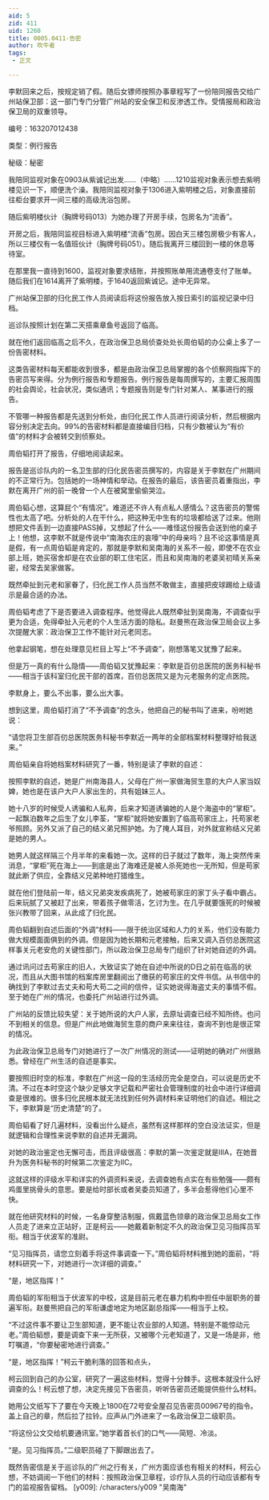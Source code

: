 ```yaml
---
aid: 5
zid: 411
uid: 1260
title: 0005.0411-告密
author: 吹牛者
tags: 
 - 正文

---
```




  李默回来之后，按规定销了假。随后女镖师按照办事章程写了一份陪同报告交给广州站保卫部：这一部门专门分管广州站的安全保卫和反渗透工作。受情报局和政治保卫局的双重领导。

  编号：163207012438

  类型：例行报告

  秘级：秘密

  我陪同监视对象在0903从紫诚记出发……（中略）……1210监视对象表示想去紫明楼见识一下，顺便洗个澡。我陪同监视对象于1306进入紫明楼之后，对象直接前往柜台要求开一间三楼的高级洗浴包房。

  随后紫明楼伙计（胸牌号码013）为她办理了开房手续，包房名为“流香”。

  开房之后，我陪同监视目标进入紫明楼“流香”包房。因白天三楼包房极少有客人，所以三楼仅有一名值班伙计（胸牌号码051）。随后我离开三楼回到一楼的休息等待室。

  在那里我一直待到1600，监视对象要求结账，并按照账单用流通卷支付了账单。随后我们在1614离开了紫明楼，于1640返回紫诚记。途中无异常。

  广州站保卫部的归化民工作人员阅读后将这份报告放入按日索引的监视记录中归档。

  巡诊队按照计划在第二天搭乘章鱼号返回了临高。

  就在他们返回临高之后不久，在政治保卫总局侦查处处长周伯韬的办公桌上多了一份告密材料。

  这类告密材料每天都能收到很多，都是由政治保卫总局掌握的各个侦察网指挥下的告密员写来得。分为例行报告和专题报告。例行报告是每周撰写的，主要汇报周围的社会舆论，社会状况，类似通讯；专题报告则是专门针对某人、某事进行的报告。

  不管哪一种报告都是先送到分析处，由归化民工作人员进行阅读分析，然后根据内容分别决定去向。99%的告密材料都是直接编目归档，只有少数被认为“有价值”的材料才会被转交到侦察处。

  周伯韬打开了报告，仔细地阅读起来。

  报告是巡诊队内的一名卫生部的归化民告密员撰写的，内容是关于李默在广州期间的不正常行为。包括她的一场神情和举动。在报告的最后，该告密员着重指出，李默在离开广州的前一晚曾一个人在被窝里偷偷哭泣。

  周伯韬心想，这算屁个“有情况”。难道还不许人有点私人感情么？这告密员的警惕性也太高了吧。分析处的人在干什么，把这种无中生有的垃圾都给送了过来。他刚想把文件丢到一边直接PASS掉，又想起了什么——难怪这份报告会送到他的桌子上！他想，这李默不就是传说中“南海农庄的哀嚎”中的母亲吗？且不论这事情是真是假，有一点周伯韬是肯定的，那就是李默和吴南海的关系不一般，即使不在农业部上班，她买宿舍却是在农业部的职工住宅区，而且和吴南海的老婆吴初晴关系亲密，经常去吴家做客。

  既然牵扯到元老和家眷了，归化民工作人员当然不敢做主，直接把皮球踢给上级请示是最合适的办法。

  周伯韬考虑了下是否要进入调查程序。他觉得此人既然牵扯到吴南海，不调查似乎更为合适，免得牵扯入元老的个人生活方面的隐私。赵曼熊在政治保卫局会议上多次提醒大家：政治保卫工作不能针对元老同志。

  他拿起钢笔，想在处理意见栏目上写上“不予调查”，刚想落笔又犹豫了起来。

  但是万一真的有什么隐情——周伯韬又犹豫起来：李默是百仞总医院的医务科秘书——相当于该科室归化民干部的首席，百仞总医院又是为元老服务的定点医院。

  李默身上，要么不出事，要么出大事。

  想到这里，周伯韬打消了“不予调查”的念头，他把自己的秘书叫了进来，吩咐她说：

  “请您将卫生部百仞总医院医务科秘书李默近一两年的全部档案材料整理好给我送来。”

  周伯韬亲自将她档案材料研究了一番，特别是读了李默的自述：

  按照李默的自述，她是广州南海县人，父母在广州一家做海贸生意的大户人家当奴婢，她也是在该户大户人家出生的，共有姐妹三人。

  她十八岁的时候受人诱骗和人私奔，后来才知道诱骗她的人是个海盗中的“掌柜”。一起飘泊数年之后生了女儿李荃，“掌柜”就将她安置到了临高苟家庄上，托苟家老爷照顾。另外又派了自己的结义弟兄照护她。为了掩人耳目，对外就宣称结义兄弟是她的男人。

  她男人就这样隔三个月半年的来看她一次。这样的日子就过了数年，海上突然传来消息，“掌柜”死在海上——到底是出了海难还是被人杀死她也一无所知，但是苟家就此断了供应，全靠结义兄弟种地打猎维生。

  就在他们登陆前一年，结义兄弟突发疾病死了，她被苟家庄的家丁头子看中霸占。后来玩腻了又被赶了出来，带着孩子做零活，乞讨为生。在几乎就要饿死的时候被张兴教带了回来，从此成了归化民。

  周伯韬翻到自述后面的“外调”材料——限于统治区域和人力的关系，他们没有能力做大规模面面俱到的外调。但是因为她长期和元老接触，后来又调入百仞总医院这样事关元老安危的关键性部门，所以政治保卫总局专门组织了针对她自述的外调。

  通过讯问过去苟家庄的旧人，大致证实了她在自述中所说的D日之前在临高的状况，而且从大图书馆的档案库房里翻阅出了缴获的苟家庄的文件书信。从书信中的确找到了李默过去丈夫和苟大苟二之间的信件，证实她说得海盗丈夫的事情不假。至于她在广州的情况，也委托广州站进行过外调。

  广州站的反馈比较失望：关于她所说的大户人家，去原址调查已经不知所终。也问不到相关的信息。但是广州此地做海贸生意的商户来来往往，查询不到也是很正常的情况。

  为此政治保卫总局专门对她进行了一次广州情况的测试——证明她的确对广州很熟悉。曾经在广州生活的自述是事实。

  要按照旧时空的标准，李默在广州这一段的生活经历完全是空白，可以说是历史不清。不过在本时空这个缺少足够文字记载和严密社会管理制度的社会中进行详细调查是很难的。很多归化民根本就无法找到任何外调材料来证明他们的自述。相比之下，李默算是“历史清楚”的了。

  周伯韬看了好几遍材料，没看出什么疑点，虽然有这样那样的空白没法证实，但是就逻辑和合理性来说李默的自述并无漏洞。

  对她的政治鉴定也无懈可击，而且评级很高：李默的第一次鉴定就是IIIA，在她晋升为医务科秘书的时候第二次鉴定为IIC。

  这就这样的评级水平和详实的外调资料来说，去调查她有点实在有些勉强——颇有鸡蛋里挑骨头的意思。要是给时部长或者吴委员知道了，多半会惹得他们心里不快。

  就在他研究材料的时候，一名身穿整洁制服，佩戴蓝色领章的政治保卫总局女工作人员走了进来立正站好，正是柯云——她戴着新制定不久的政治保卫见习指挥员军衔。相当于伏波军的准尉。

  “见习指挥员，请您立刻着手将这件事调查一下。”周伯韬将材料推到她的面前，“将材料研究一下，对她进行一次详细的调查。”

  “是，地区指挥！”

  周伯韬的军衔相当于伏波军的中校，这是目前元老在暴力机构中担任中层职务的普遍军衔。赵曼熊把自己的军衔谦虚地定为地区副总指挥——相当于上校。

  “不过这件事不要让卫生部知道，更不能让农业部的人知道。特别是不能惊动元老。”周伯韬想，要是调查下来一无所获，又被哪个元老知道了，又是一场是非，他叮嘱道，“你要秘密地进行调查。”

  “是，地区指挥！”柯云干脆利落的回答和点头，

  柯云回到自己的办公室，研究了一遍这些材料，觉得十分棘手。这根本就没什么好调查的么！柯云想了想，决定先接见下告密员，听听告密员还能提供些什么材料。

  她用公文纸写下了要在今天晚上1800在72号安全屋召见告密员00967号的指令。盖上自己的章，然后拉了拉铃。应声从门外进来了一名政治保卫二级职员。

  “将这份公文交给机要通讯室。”她学着首长们的口气——简短、冷淡。

  “是。见习指挥员。”二级职员碰了下脚跟出去了。

  既然告密信是关于巡诊队的广州之行有关，广州方面应该也有相关的材料，柯云心想，不妨调阅一下他们的材料：按照政治保卫章程，诊疗队人员的行动应该都有专门的监视报告留档。
[y009]: /characters/y009 "吴南海"


